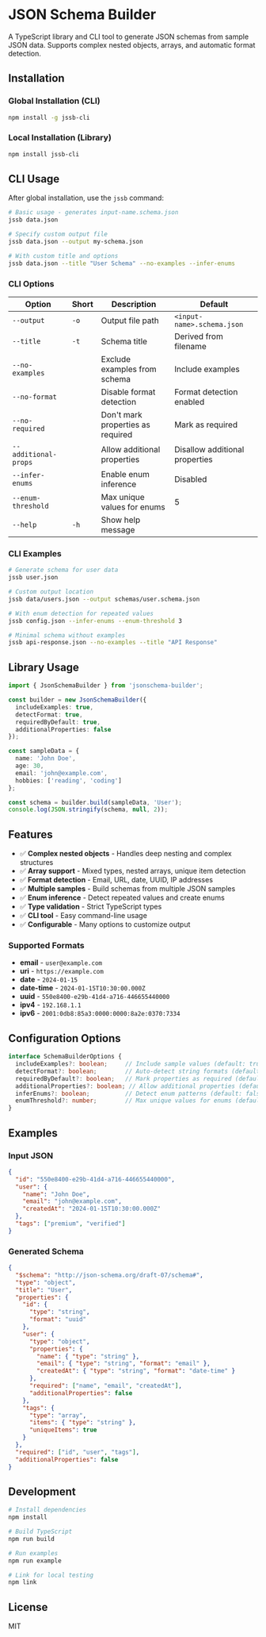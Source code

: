 # JSON Schema Builder

A TypeScript library and CLI tool to generate JSON schemas from sample JSON data. Supports complex nested objects, arrays, and automatic format detection.

## Installation

### Global Installation (CLI)
```bash
npm install -g jssb-cli
```

### Local Installation (Library)
```bash
npm install jssb-cli
```

## CLI Usage

After global installation, use the `jssb` command:

```bash
# Basic usage - generates input-name.schema.json
jssb data.json

# Specify custom output file
jssb data.json --output my-schema.json

# With custom title and options
jssb data.json --title "User Schema" --no-examples --infer-enums
```

### CLI Options

| Option | Short | Description | Default |
|--------|-------|-------------|---------|
| `--output` | `-o` | Output file path | `<input-name>.schema.json` |
| `--title` | `-t` | Schema title | Derived from filename |
| `--no-examples` | | Exclude examples from schema | Include examples |
| `--no-format` | | Disable format detection | Format detection enabled |
| `--no-required` | | Don't mark properties as required | Mark as required |
| `--additional-props` | | Allow additional properties | Disallow additional properties |
| `--infer-enums` | | Enable enum inference | Disabled |
| `--enum-threshold` | | Max unique values for enums | 5 |
| `--help` | `-h` | Show help message | |

### CLI Examples

```bash
# Generate schema for user data
jssb user.json

# Custom output location
jssb data/users.json --output schemas/user.schema.json

# With enum detection for repeated values
jssb config.json --infer-enums --enum-threshold 3

# Minimal schema without examples
jssb api-response.json --no-examples --title "API Response"
```

## Library Usage

```typescript
import { JsonSchemaBuilder } from 'jsonschema-builder';

const builder = new JsonSchemaBuilder({
  includeExamples: true,
  detectFormat: true,
  requiredByDefault: true,
  additionalProperties: false
});

const sampleData = {
  name: 'John Doe',
  age: 30,
  email: 'john@example.com',
  hobbies: ['reading', 'coding']
};

const schema = builder.build(sampleData, 'User');
console.log(JSON.stringify(schema, null, 2));
```

## Features

- ✅ **Complex nested objects** - Handles deep nesting and complex structures
- ✅ **Array support** - Mixed types, nested arrays, unique item detection
- ✅ **Format detection** - Email, URL, date, UUID, IP addresses
- ✅ **Multiple samples** - Build schemas from multiple JSON samples
- ✅ **Enum inference** - Detect repeated values and create enums
- ✅ **Type validation** - Strict TypeScript types
- ✅ **CLI tool** - Easy command-line usage
- ✅ **Configurable** - Many options to customize output

### Supported Formats

- **email** - `user@example.com`
- **uri** - `https://example.com`
- **date** - `2024-01-15`
- **date-time** - `2024-01-15T10:30:00.000Z`
- **uuid** - `550e8400-e29b-41d4-a716-446655440000`
- **ipv4** - `192.168.1.1`
- **ipv6** - `2001:0db8:85a3:0000:0000:8a2e:0370:7334`

## Configuration Options

```typescript
interface SchemaBuilderOptions {
  includeExamples?: boolean;     // Include sample values (default: true)
  detectFormat?: boolean;        // Auto-detect string formats (default: true)
  requiredByDefault?: boolean;   // Mark properties as required (default: true)
  additionalProperties?: boolean; // Allow additional properties (default: false)
  inferEnums?: boolean;          // Detect enum patterns (default: false)
  enumThreshold?: number;        // Max unique values for enums (default: 5)
}
```

## Examples

### Input JSON
```json
{
  "id": "550e8400-e29b-41d4-a716-446655440000",
  "user": {
    "name": "John Doe",
    "email": "john@example.com",
    "createdAt": "2024-01-15T10:30:00.000Z"
  },
  "tags": ["premium", "verified"]
}
```

### Generated Schema
```json
{
  "$schema": "http://json-schema.org/draft-07/schema#",
  "type": "object",
  "title": "User",
  "properties": {
    "id": {
      "type": "string",
      "format": "uuid"
    },
    "user": {
      "type": "object",
      "properties": {
        "name": { "type": "string" },
        "email": { "type": "string", "format": "email" },
        "createdAt": { "type": "string", "format": "date-time" }
      },
      "required": ["name", "email", "createdAt"],
      "additionalProperties": false
    },
    "tags": {
      "type": "array",
      "items": { "type": "string" },
      "uniqueItems": true
    }
  },
  "required": ["id", "user", "tags"],
  "additionalProperties": false
}
```

## Development

```bash
# Install dependencies
npm install

# Build TypeScript
npm run build

# Run examples
npm run example

# Link for local testing
npm link
```

## License

MIT